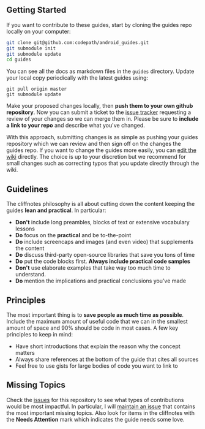 ## Getting Started

If you want to contribute to these guides, start by cloning the guides repo locally on your computer:

```bash
git clone git@github.com:codepath/android_guides.git
git submodule init
git submodule update
cd guides
```

You can see all the docs as markdown files in the `guides` directory. Update your local copy periodically with the latest guides using:

```
git pull origin master
git submodule update
```

Make your proposed changes locally, then **push them to your own github repository**. Now you can submit a ticket to the [issue tracker](https://github.com/codepath/android_guides/issues) requesting a review of your changes so we can merge them in. Please be sure to **include a link to your repo** and describe what you've changed.

With this approach, submitting changes is as simple as pushing your guides repository which we can review and then sign off on the changes the guides repo. If you want to change the guides more easily, you can [edit the wiki](https://github.com/codepath/android_guides/wiki) directly. The choice is up to your discretion but we recommend for small changes such as correcting typos that you update directly through the wiki.

## Guidelines

The cliffnotes philosophy is all about cutting down the content keeping the guides **lean and practical**. In particular:

 * **Don't** include long preambles, blocks of text or extensive vocabulary lessons
 * **Do** focus on the **practical** and be to-the-point
 * **Do** include screencaps and images (and even video) that supplements the content 
 * **Do** discuss third-party open-source libraries that save you tons of time
 * **Do** put the code blocks first. **Always include practical code samples**
 * **Don't** use elaborate examples that take way too much time to understand.
 * **Do** mention the implications and practical conclusions you've made

## Principles

The most important thing is to **save people as much time as possible**. Include the maximum amount of useful code that we can in the smallest amount of space and 90% should be code in most cases. A few key principles to keep in mind:

 * Have short introductions that explain the reason why the concept matters
 * Always share references at the bottom of the guide that cites all sources
 * Feel free to use gists for large bodies of code you want to link to

## Missing Topics

Check the [issues](https://github.com/codepath/android_guides/issues) for this repository to see what types of contributions would be most impactful. In particular, I will [maintain an issue](https://github.com/codepath/android_guides/issues/2) that contains the most important missing topics. Also look for items in the cliffnotes with the **Needs Attention** mark which indicates the guide needs some love.